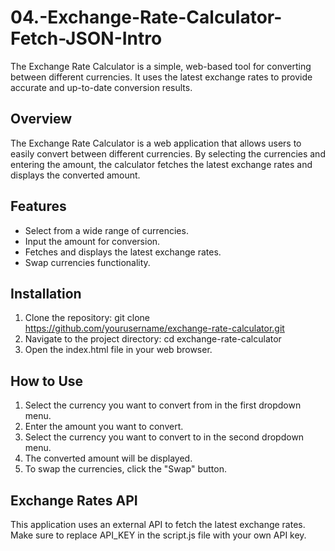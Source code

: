 # 04.-Exchange-Rate-Calculator-Fetch-JSON-Intro
The Exchange Rate Calculator is a simple, web-based tool for converting between different currencies. It uses the latest exchange rates to provide accurate and up-to-date conversion results.

## Overview
The Exchange Rate Calculator is a web application that allows users to easily convert between different currencies. By selecting the currencies and entering the amount, the calculator fetches the latest exchange rates and displays the converted amount.

## Features
- Select from a wide range of currencies.
- Input the amount for conversion.
- Fetches and displays the latest exchange rates.
- Swap currencies functionality.

## Installation
1. Clone the repository:
   git clone https://github.com/yourusername/exchange-rate-calculator.git
2. Navigate to the project directory:
   cd exchange-rate-calculator
3. Open the index.html file in your web browser.

## How to Use
1. Select the currency you want to convert from in the first dropdown menu.
2. Enter the amount you want to convert.
3. Select the currency you want to convert to in the second dropdown menu.
4. The converted amount will be displayed.
5. To swap the currencies, click the "Swap" button.

## Exchange Rates API
This application uses an external API to fetch the latest exchange rates. Make sure to replace API_KEY in the script.js file with your own API key.
   

